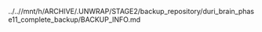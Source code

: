 ../..//mnt/h/ARCHIVE/.UNWRAP/STAGE2/backup_repository/duri_brain_phase11_complete_backup/BACKUP_INFO.md
